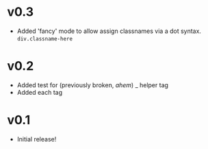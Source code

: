 # v0.3
- Added 'fancy' mode to allow assign classnames via a dot syntax. `div.classname-here`

# v0.2
- Added test for (previously broken, *ahem*) _ helper tag
- Added each tag

# v0.1
- Initial release!